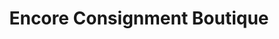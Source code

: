 ---
title: "Encore Consignment Boutique"
url: /alexandria/encore-consignment-boutique/
shop: clothes
---